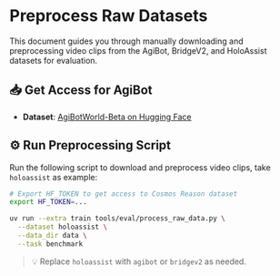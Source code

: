 # Preprocess Raw Datasets

This document guides you through manually downloading and preprocessing video clips from the AgiBot, BridgeV2, and HoloAssist datasets for evaluation.

## 📥 Get Access for AgiBot

- **Dataset**: [AgiBotWorld-Beta on Hugging Face](https://huggingface.co/datasets/agibot-world/AgiBotWorld-Beta/tree/main)  


## ⚙️ Run Preprocessing Script

Run the following script to download and preprocess video clips, take `holoassist` as example:

```bash
# Export HF_TOKEN to get access to Cosmos Reason dataset
export HF_TOKEN=...

uv run --extra train tools/eval/process_raw_data.py \
  --dataset holoassist \
  --data_dir data \
  --task benchmark
```

> 💡 Replace `holoassist` with `agibot` or `bridgev2` as needed.